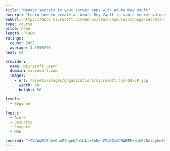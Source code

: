 ```yaml
---
title: "Manage secrets in your server apps with Azure Key Vault"
excerpt: "Learn how to create an Azure Key Vault to store secret values and how to enable secure access to the vault."
webUrl: https://docs.microsoft.com/en-us/learn/modules/manage-secrets-with-azure-key-vault/
type: course
price: Free
length: PT46M
ratings:
  count: 2055
  average: 4.5956206
heat: 54

provider:
  name: Microsoft Learn
  domain: microsoft.com
  images:
    - url: /assets/images/organizations/microsoft.com-50x50.jpg
      width: 50
      height: 50

levels:
  - Beginner

topics:
  - Azure
  - Security
  - Compute
  - Web

secured: "+TVJWqRT84AvQuwM7ngnW4n1bklxZnNkhZVtDZzCDNWBPK/wibPC0zlayku0GddD1N/PrR/cdTSAeTrbKIkP8chnn3ghyErs/t3MRKteSSNWv2r5qSNTKfjCSs5b5W/yjXAPLn05SGgOAeVg82VvdCbOq4bLcmoau8w+Ft4NF7/uRFF/wrGsBhTN9AI1SQc74B1F8q5JCs1M1+8GcAnfBPh/BaSalyCrXyBFH6v4GRjhqS+5RTMVP3IRocx1csoEUYfpSiMbAdm6poFz3QCjv32vgQb1l41V8Dc+zFAeMAhhMHAD50yI0hpvxDK7dZifaAehgcaztD5nIV6Qklh/0SQ5H+4Q18F+FWv+JAgsRzJYr2KScbQsob3qLqqm/PiBPQ5aM8YRpW+vjEIVrhVzOMN56eggSBfi38w9gAcNIVY=;i5YDy4iuVW3cQMtOJS3L0g=="
---
```


